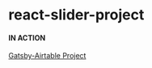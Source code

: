 # react-slider-project

#### IN ACTION

[Gatsby-Airtable Project](https://gatsby-airtable-design-project.netlify.app/)
